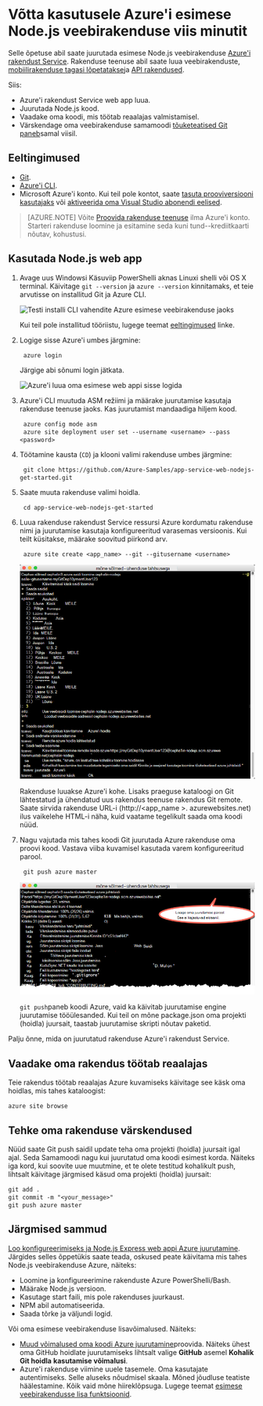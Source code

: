 <properties 
    pageTitle="Võtta kasutusele Azure'i oma Node.js veebirakenduse viis minutit | Microsoft Azure'i" 
    description="Siit saate teada, kui lihtne on veebirakenduste Käivita rakendus teenuse valimi rakenduse juurutamine. Käivitage arengu kiiresti teha ja tulemuste vaatamiseks kohe." 
    services="app-service\web"
    documentationCenter=""
    authors="cephalin"
    manager="wpickett"
    editor=""
/>

<tags
    ms.service="app-service-web"
    ms.workload="web"
    ms.tgt_pltfrm="na"
    ms.devlang="na"
    ms.topic="hero-article"
    ms.date="10/13/2016" 
    ms.author="cephalin"
/>
    
# <a name="deploy-your-first-nodejs-web-app-to-azure-in-five-minutes"></a>Võtta kasutusele Azure'i esimese Node.js veebirakenduse viis minutit

Selle õpetuse abil saate juurutada esimese Node.js veebirakenduse [Azure'i rakendust Service](../app-service/app-service-value-prop-what-is.md).
Rakenduse teenuse abil saate luua veebirakenduste, [mobiilirakenduse tagasi lõpetatakse](/documentation/learning-paths/appservice-mobileapps/)ja [API rakendused](../app-service-api/app-service-api-apps-why-best-platform.md).

Siis: 

- Azure'i rakendust Service web app luua.
- Juurutada Node.js kood.
- Vaadake oma koodi, mis töötab reaalajas valmistamisel.
- Värskendage oma veebirakenduse samamoodi [tõuketeatised Git paneb](https://git-scm.com/docs/git-push)samal viisil.

## <a name="prerequisites"></a>Eeltingimused

- [Git](http://www.git-scm.com/downloads).
- [Azure'i CLI](../xplat-cli-install.md).
- Microsoft Azure'i konto. Kui teil pole kontot, saate [tasuta prooviversiooni kasutajaks](/pricing/free-trial/?WT.mc_id=A261C142F) või [aktiveerida oma Visual Studio abonendi eelised](/pricing/member-offers/msdn-benefits-details/?WT.mc_id=A261C142F).

>[AZURE.NOTE] Võite [Proovida rakenduse teenuse](http://go.microsoft.com/fwlink/?LinkId=523751) ilma Azure'i konto. Starteri rakenduse loomine ja esitamine seda kuni tund--krediitkaarti nõutav, kohustusi.

## <a name="deploy-a-nodejs-web-app"></a>Kasutada Node.js web app

1. Avage uus Windowsi Käsuviip PowerShelli aknas Linuxi shelli või OS X terminal. Käivitage `git --version` ja `azure --version` kinnitamaks, et teie arvutisse on installitud Git ja Azure CLI.

    ![Testi installi CLI vahendite Azure esimese veebirakenduse jaoks](./media/app-service-web-get-started/1-test-tools.png)

    Kui teil pole installitud tööriistu, lugege teemat [eeltingimused](#Prerequisites) linke.

3. Logige sisse Azure'i umbes järgmine:

        azure login

    Järgige abi sõnumi login jätkata.

    ![Azure'i luua oma esimese web appi sisse logida](./media/app-service-web-get-started/3-azure-login.png)

4. Azure'i CLI muutuda ASM režiimi ja määrake juurutamise kasutaja rakenduse teenuse jaoks. Kas juurutamist mandaadiga hiljem kood.

        azure config mode asm
        azure site deployment user set --username <username> --pass <password>

1. Töötamine kausta (`CD`) ja klooni valimi rakenduse umbes järgmine:

        git clone https://github.com/Azure-Samples/app-service-web-nodejs-get-started.git

2. Saate muuta rakenduse valimi hoidla.

        cd app-service-web-nodejs-get-started

4. Luua rakenduse rakendust Service ressursi Azure kordumatu rakenduse nimi ja juurutamise kasutaja konfigureeritud varasemas versioonis. Kui teilt küsitakse, määrake soovitud piirkond arv.

        azure site create <app_name> --git --gitusername <username>

    ![Azure'i Azure ressursi esimese veebirakenduse jaoks loomine](./media/app-service-web-get-started-languages/node-site-create.png)

    Rakenduse luuakse Azure'i kohe. Lisaks praeguse kataloogi on Git lähtestatud ja ühendatud uus rakendus teenuse rakendus Git remote.
    Saate sirvida rakenduse URL-i (http://&lt;app_name >. azurewebsites.net) ilus vaikelehe HTML-i näha, kuid vaatame tegelikult saada oma koodi nüüd.

4. Nagu vajutada mis tahes koodi Git juurutada Azure rakenduse oma proovi kood. Vastava viiba kuvamisel kasutada varem konfigureeritud parool.

        git push azure master

    ![Tõuketeatised koodi esimese veebirakendusse Azure](./media/app-service-web-get-started-languages/node-git-push.png)

    `git push`paneb koodi Azure, vaid ka käivitab juurutamise engine juurutamise tööülesanded. 
    Kui teil on mõne package.json oma projekti (hoidla) juursait, taastab juurutamise skripti nõutav paketid. 

Palju õnne, mida on juurutatud rakenduse Azure'i rakendust Service.

## <a name="see-your-app-running-live"></a>Vaadake oma rakendus töötab reaalajas

Teie rakendus töötab reaalajas Azure kuvamiseks käivitage see käsk oma hoidlas, mis tahes kataloogist:

    azure site browse

## <a name="make-updates-to-your-app"></a>Tehke oma rakenduse värskendused

Nüüd saate Git push saidil update teha oma projekti (hoidla) juursait igal ajal. Seda Samamoodi nagu kui juurutatud oma koodi esimest korda. Näiteks iga kord, kui soovite uue muutmine, et te olete testitud kohalikult push, lihtsalt käivitage järgmised käsud oma projekti (hoidla) juursait:

    git add .
    git commit -m "<your_message>"
    git push azure master

## <a name="next-steps"></a>Järgmised sammud

[Loo konfigureerimiseks ja Node.js Express web appi Azure juurutamine](app-service-web-nodejs-get-started.md). Järgides selles õppetükis saate teada, oskused peate käivitama mis tahes Node.js veebirakenduse Azure, näiteks:

- Loomine ja konfigureerimine rakenduste Azure PowerShelli/Bash.
- Määrake Node.js versioon.
- Kasutage start faili, mis pole rakenduses juurkaust.
- NPM abil automatiseerida.
- Saada tõrke ja väljundi logid.

Või oma esimese veebirakenduse lisavõimalused. Näiteks:

- [Muud võimalused oma koodi Azure juurutamine](../app-service-web/web-sites-deploy.md)proovida. Näiteks ühest oma GitHub hoidlate juurutamiseks lihtsalt valige **GitHub** asemel **Kohalik Git hoidla** **kasutamise võimalusi**.
- Azure'i rakenduse viimine uuele tasemele. Oma kasutajate autentimiseks. Selle aluseks nõudmisel skaala. Mõned jõudluse teatiste häälestamine. Kõik vaid mõne hiireklõpsuga. Lugege teemat [esimese veebirakendusse lisa funktsioonid](app-service-web-get-started-2.md).

